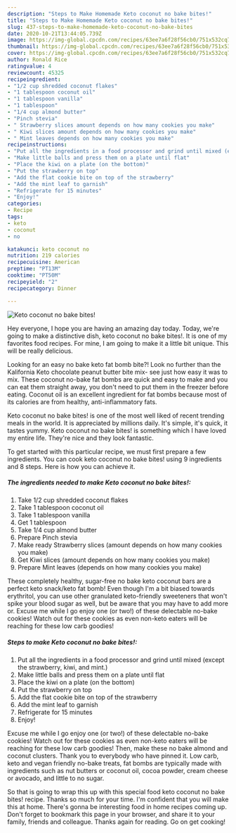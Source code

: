 ```yaml
---
description: "Steps to Make Homemade Keto coconut no bake bites!"
title: "Steps to Make Homemade Keto coconut no bake bites!"
slug: 437-steps-to-make-homemade-keto-coconut-no-bake-bites
date: 2020-10-21T13:44:05.739Z
image: https://img-global.cpcdn.com/recipes/63ee7a6f28f56cb0/751x532cq70/keto-coconut-no-bake-bites-recipe-main-photo.jpg
thumbnail: https://img-global.cpcdn.com/recipes/63ee7a6f28f56cb0/751x532cq70/keto-coconut-no-bake-bites-recipe-main-photo.jpg
cover: https://img-global.cpcdn.com/recipes/63ee7a6f28f56cb0/751x532cq70/keto-coconut-no-bake-bites-recipe-main-photo.jpg
author: Ronald Rice
ratingvalue: 4
reviewcount: 45325
recipeingredient:
- "1/2 cup shredded coconut flakes"
- "1 tablespoon coconut oil"
- "1 tablespoon vanilla"
- "1 tablespoon"
- "1/4 cup almond butter"
- "Pinch stevia"
- " Strawberry slices amount depends on how many cookies you make"
- " Kiwi slices amount depends on how many cookies you make"
- " Mint leaves depends on how many cookies you make"
recipeinstructions:
- "Put all the ingredients in a food processor and grind until mixed (except the strawberry, kiwi, and mint.)"
- "Make little balls and press them on a plate until flat"
- "Place the kiwi on a plate (on the bottom)"
- "Put the strawberry on top"
- "Add the flat cookie bite on top of the strawberry"
- "Add the mint leaf to garnish"
- "Refrigerate for 15 minutes"
- "Enjoy!"
categories:
- Recipe
tags:
- keto
- coconut
- no

katakunci: keto coconut no 
nutrition: 219 calories
recipecuisine: American
preptime: "PT13M"
cooktime: "PT50M"
recipeyield: "2"
recipecategory: Dinner

---
```



![Keto coconut no bake bites!](https://img-global.cpcdn.com/recipes/63ee7a6f28f56cb0/751x532cq70/keto-coconut-no-bake-bites-recipe-main-photo.jpg)

Hey everyone, I hope you are having an amazing day today. Today, we're going to make a distinctive dish, keto coconut no bake bites!. It is one of my favorites food recipes. For mine, I am going to make it a little bit unique. This will be really delicious.

Looking for an easy no bake keto fat bomb bite?! Look no further than the Kalifornia Keto chocolate peanut butter bite mix- see just how easy it was to mix. These coconut no-bake fat bombs are quick and easy to make and you can eat them straight away, you don&#39;t need to put them in the freezer before eating. Coconut oil is an excellent ingredient for fat bombs because most of its calories are from healthy, anti-inflammatory fats.

Keto coconut no bake bites! is one of the most well liked of recent trending meals in the world. It is appreciated by millions daily. It's simple, it's quick, it tastes yummy. Keto coconut no bake bites! is something which I have loved my entire life. They're nice and they look fantastic.


To get started with this particular recipe, we must first prepare a few ingredients. You can cook keto coconut no bake bites! using 9 ingredients and 8 steps. Here is how you can achieve it.

<!--inarticleads1-->

##### The ingredients needed to make Keto coconut no bake bites!:

1. Take 1/2 cup shredded coconut flakes
1. Take 1 tablespoon coconut oil
1. Take 1 tablespoon vanilla
1. Get 1 tablespoon
1. Take 1/4 cup almond butter
1. Prepare Pinch stevia
1. Make ready  Strawberry slices (amount depends on how many cookies you make)
1. Get  Kiwi slices (amount depends on how many cookies you make)
1. Prepare  Mint leaves (depends on how many cookies you make)


These completely healthy, sugar-free no bake keto coconut bars are a perfect keto snack/keto fat bomb! Even though I&#39;m a bit biased towards erythritol, you can use other granulated keto-friendly sweeteners that won&#39;t spike your blood sugar as well, but be aware that you may have to add more or. Excuse me while I go enjoy one (or two!) of these delectable no-bake cookies! Watch out for these cookies as even non-keto eaters will be reaching for these low carb goodies! 

<!--inarticleads2-->

##### Steps to make Keto coconut no bake bites!:

1. Put all the ingredients in a food processor and grind until mixed (except the strawberry, kiwi, and mint.)
1. Make little balls and press them on a plate until flat
1. Place the kiwi on a plate (on the bottom)
1. Put the strawberry on top
1. Add the flat cookie bite on top of the strawberry
1. Add the mint leaf to garnish
1. Refrigerate for 15 minutes
1. Enjoy!


Excuse me while I go enjoy one (or two!) of these delectable no-bake cookies! Watch out for these cookies as even non-keto eaters will be reaching for these low carb goodies! Then, make these no bake almond and coconut clusters. Thank you to everybody who have pinned it. Low carb, keto and vegan friendly no-bake treats, fat bombs are typically made with ingredients such as nut butters or coconut oil, cocoa powder, cream cheese or avocado, and little to no sugar. 

So that is going to wrap this up with this special food keto coconut no bake bites! recipe. Thanks so much for your time. I'm confident that you will make this at home. There's gonna be interesting food in home recipes coming up. Don't forget to bookmark this page in your browser, and share it to your family, friends and colleague. Thanks again for reading. Go on get cooking!
